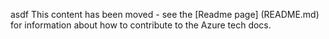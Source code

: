 asdf This content has been moved - see the [Readme page] (README.md) for information about how to contribute to the Azure tech docs.
